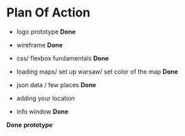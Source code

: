 # Plan Of Action

- logo prototype **Done**

- wireframe **Done**

- css/ flexbox fundamentals **Done**

- loading maps/ set up warsaw/ set color of the map **Done**

- json data / few places **Done**

- adding your location

- info window **Done**

**Done**  **prototype** 
